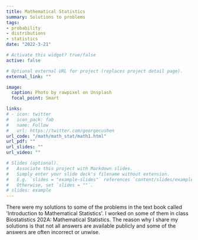 ```yaml
---
title: Mathematical Statistics
summary: Solutions to problems
tags:
- probability
- distributions
- statistics
date: "2022-3-21"

# Activate this widget? true/false
active: false

# Optional external URL for project (replaces project detail page).
external_link: ""

image:
  caption: Photo by rawpixel on Unsplash
  focal_point: Smart

links:
# - icon: twitter
#   icon_pack: fab
#   name: Follow
#   url: https://twitter.com/georgecushen
url_code: "/math/math_stat/math1.html"
url_pdf: ""
url_slides: ""
url_video: ""

# Slides (optional).
#   Associate this project with Markdown slides.
#   Simply enter your slide deck's filename without extension.
#   E.g. `slides = "example-slides"` references `content/slides/example-slides.md`.
#   Otherwise, set `slides = ""`.
# slides: example
---
```

There were my solutions to some of the problems in the text book called 'Introduction to Mathematical Statistics'. I worked on some of them in class Biostatistics 202A: Mathematical Statistics. The reason why I share my solutions is that not all answers are available publicly and some of the answers are often incorrect or unwise.
